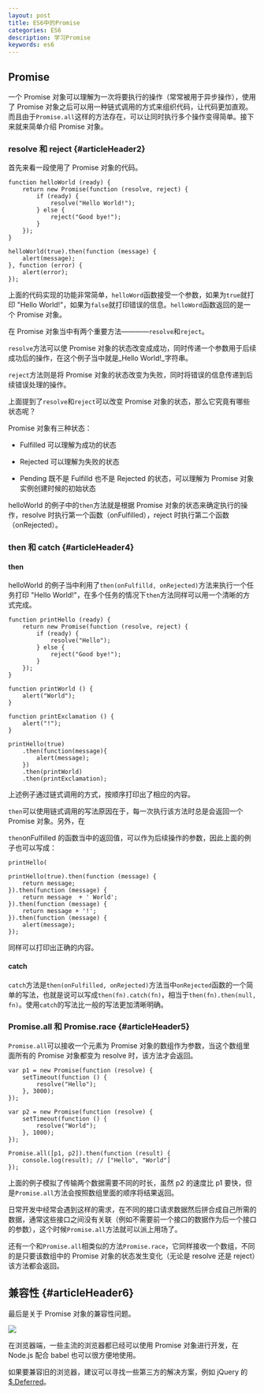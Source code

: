 ```yaml
---
layout: post
title: ES6中的Promise
categories: ES6
description: 学习Promise
keywords: es6
---
```


## Promise 

一个 Promise 对象可以理解为一次将要执行的操作（常常被用于异步操作），使用了 Promise 对象之后可以用一种链式调用的方式来组织代码，让代码更加直观。而且由于`Promise.all`这样的方法存在，可以让同时执行多个操作变得简单。接下来就来简单介绍 Promise 对象。

### resolve 和 reject {#articleHeader2}

首先来看一段使用了 Promise 对象的代码。

```
function helloWorld (ready) {
    return new Promise(function (resolve, reject) {
        if (ready) {
            resolve("Hello World!");
        } else {
            reject("Good bye!");
        }
    });
}

helloWorld(true).then(function (message) {
    alert(message);
}, function (error) {
    alert(error);
});
```

上面的代码实现的功能非常简单，`helloWord`函数接受一个参数，如果为`true`就打印 "Hello World!"，如果为`false`就打印错误的信息。`helloWord`函数返回的是一个 Promise 对象。

在 Promise 对象当中有两个重要方法————`resolve`和`reject`。

`resolve`方法可以使 Promise 对象的状态改变成成功，同时传递一个参数用于后续成功后的操作，在这个例子当中就是_Hello World!_字符串。

`reject`方法则是将 Promise 对象的状态改变为失败，同时将错误的信息传递到后续错误处理的操作。  


上面提到了`resolve`和`reject`可以改变 Promise 对象的状态，那么它究竟有哪些状态呢？

Promise 对象有三种状态：

* Fulfilled 可以理解为成功的状态

* Rejected 可以理解为失败的状态

* Pending 既不是 Fulfilld 也不是 Rejected 的状态，可以理解为 Promise 对象实例创建时候的初始状态

helloWorld 的例子中的`then`方法就是根据 Promise 对象的状态来确定执行的操作，resolve 时执行第一个函数（onFulfilled），reject 时执行第二个函数（onRejected）。

### then 和 catch {#articleHeader4}

#### then

helloWorld 的例子当中利用了`then(onFulfilld, onRejected)`方法来执行一个任务打印 "Hello World!"，在多个任务的情况下`then`方法同样可以用一个清晰的方式完成。

```
function printHello (ready) {
    return new Promise(function (resolve, reject) {
        if (ready) {
            resolve("Hello");
        } else {
            reject("Good bye!");
        }
    });
}

function printWorld () {
    alert("World");
}

function printExclamation () {
    alert("!");
}

printHello(true)
    .then(function(message){
        alert(message);
    })
    .then(printWorld)
    .then(printExclamation);
```

上述例子通过链式调用的方式，按顺序打印出了相应的内容。

`then`可以使用链式调用的写法原因在于，每一次执行该方法时总是会返回一个 Promise 对象。另外，在

`then`onFulfilled 的函数当中的返回值，可以作为后续操作的参数，因此上面的例子也可以写成：

```
printHello(
```

```
printHello(true).then(function (message) {
    return message;
}).then(function (message) {
    return message  + ' World';
}).then(function (message) {
    return message + '!';
}).then(function (message) {
    alert(message);
});
```

同样可以打印出正确的内容。

#### catch

`catch`方法是`then(onFulfilled, onRejected)`方法当中`onRejected`函数的一个简单的写法，也就是说可以写成`then(fn).catch(fn)`，相当于`then(fn).then(null, fn)`。使用`catch`的写法比一般的写法更加清晰明确。

### Promise.all 和 Promise.race {#articleHeader5}

`Promise.all`可以接收一个元素为 Promise 对象的数组作为参数，当这个数组里面所有的 Promise 对象都变为 resolve 时，该方法才会返回。

```
var p1 = new Promise(function (resolve) {
    setTimeout(function () {
        resolve("Hello");
    }, 3000);
});

var p2 = new Promise(function (resolve) {
    setTimeout(function () {
        resolve("World");
    }, 1000);
});

Promise.all([p1, p2]).then(function (result) {
    console.log(result); // ["Hello", "World"]
});
```

上面的例子模拟了传输两个数据需要不同的时长，虽然 p2 的速度比 p1 要快，但是`Promise.all`方法会按照数组里面的顺序将结果返回。

日常开发中经常会遇到这样的需求，在不同的接口请求数据然后拼合成自己所需的数据，通常这些接口之间没有关联（例如不需要前一个接口的数据作为后一个接口的参数），这个时候`Promise.all`方法就可以派上用场了。

还有一个和`Promise.all`相类似的方法`Promise.race`，它同样接收一个数组，不同的是只要该数组中的 Promise 对象的状态发生变化（无论是 resolve 还是 reject）该方法都会返回。

## 兼容性 {#articleHeader6}

最后是关于 Promise 对象的兼容性问题。

![](https://segmentfault.com/img/bVmrXU)

在浏览器端，一些主流的浏览器都已经可以使用 Promise 对象进行开发，在 Node.js 配合 babel 也可以很方便地使用。

如果要兼容旧的浏览器，建议可以寻找一些第三方的解决方案，例如 jQuery 的[$.Deferred](http://api.jquery.com/category/deferred-object/)。

